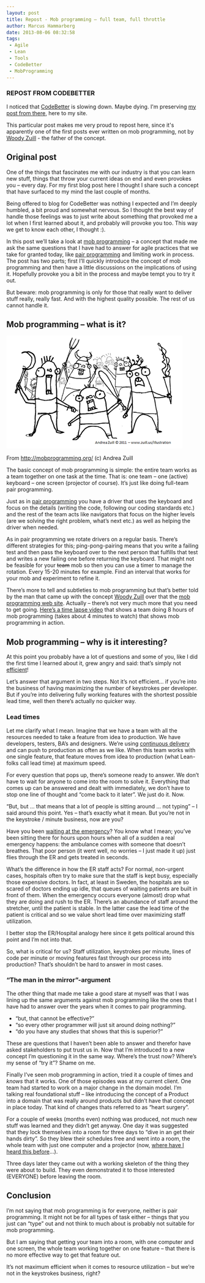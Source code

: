 ```yaml
---
layout: post
title: Repost - Mob programming – full team, full throttle
author: Marcus Hammarberg
date: 2013-08-06 08:32:58
tags:
 - Agile
 - Lean
 - Tools
 - CodeBetter
 - MobProgramming
---
```


### REPOST FROM CODEBETTER

I noticed that [CodeBetter](http://codebetter.com/marcushammarberg/) is slowing down. Maybe dying. I'm preserving [my post from there](http://codebetter.com/marcushammarberg/2013/08/06/mob-programming/), here to my site.

This particular post makes me very proud to repost here, since it's apparently one of the first posts ever written on mob programming, not by [Woody Zuill](https://twitter.com/WoodyZuill) - the father of the concept.

## Original post

One of the things that fascinates me with our industry is that you can learn new stuff, things that throw your current ideas on end and even provokes you – every day. For my first blog post here I thought I share such a concept that have surfaced to my mind the last couple of months.

Being offered to blog for CodeBetter was nothing I expected and I’m deeply humbled, a bit proud and somewhat nervous. So I thought the best way of handle those feelings was to just write about something that provoked me a lot when I first learned about it, and probably will provoke you too. This way we get to know each other, I thought :).

In this post we’ll take a look at [mob programming](http://mobprogramming.org/) – a concept that made me ask the same questions that I have had to answer for agile practices that we take for granted today, like [pair programming](http://codebetter.com/gregyoung/2013/07/18/pair-programming/) and limiting work in process. The post has two parts; first I’ll quickly introduce the concept of mob programming and then have a little discussions on the implications of using it. Hopefully provoke you a bit in the process and maybe tempt you to try it out.

But beware: mob programming is only for those that really want to deliver stuff really, really fast. And with the highest quality possible. The rest of us cannot handle it.

<!-- excerpt-end -->

## Mob programming – what is it?

![Mob Programming](/img/MobProgramming_A_Rich_Tradition.png)

From <http://mobprogramming.org/> (c) Andrea Zuill

The basic concept of mob programming is simple: the entire team works as a team together on one task at the time. That is: one team – one (active) keyboard – one screen (projector of course). It’s just like doing full-team pair programming.

Just as in [pair programming](http://en.wikipedia.org/wiki/Pair_programming) you have a driver that uses the keyboard and focus on the details (writing the code, following our coding standards etc.) and the rest of the team acts like navigators that focus on the higher levels (are we solving the right problem, what’s next etc.) as well as helping the driver when needed.

As in pair programming we rotate drivers on a regular basis. There’s different strategies for this; ping-pong-pairing means that you write a failing test and then pass the keyboard over to the next person that fulfills that test and writes a new failing one before returning the keyboard. That might not be feasible for your ~~team~~ mob so then you can use a timer to manage the rotation. Every 15-20 minutes for example. Find an interval that works for your mob and experiment to refine it.

There’s  more to tell and subtleties to mob programming but that’s better told by the man that came up with the concept [Woody Zuill](http://twitter.com/WoodyZuill) over that the [mob programming web site](http://mobprogramming.org/). Actually – there’s not very much more that you need to get going. [Here’s a time lapse video](http://youtu.be/p_pvslS4gEI) that shows a team doing 8 hours of mob programming (takes about 4 minutes to watch) that shows mob programming in action.

## Mob programming – why is it interesting?

At this point you probably have a lot of questions and some of you, like I did the first time I learned about it, grew angry and said: that’s simply not [efficient](http://www.dailyblogtips.com/effective-vs-efficient-difference/)!

Let’s answer that argument in two steps. Not it’s not efficient… if you’re into the business of having maximizing the number of keystrokes per developer. But if you’re into delivering fully working features with the shortest possible lead time, well then there’s actually no quicker way.

### Lead times

Let me clarify what I mean. Imagine that we have a team with all the resources needed to take a feature from idea to production. We have developers, testers, BA’s and designers. We’re using [continuous delivery](http://en.wikipedia.org/wiki/Continuous_delivery) and can push to production as often as we like. When this team works with one single feature, that feature moves from idea to production (what Lean-folks call lead time) at maximum speed.

For every question that pops up, there’s someone ready to answer. We don’t have to wait for anyone to come into the room to solve it. Everything that comes up can be answered and dealt with immediately, we don’t have to stop one line of thought and “come back to it later”. We just do it. Now.

“But, but … that means that a lot of people is sitting around … not typing” – I said around this point. Yes – that’s exactly what it mean. But you’re not in the keystroke / minute business, now are you?

Have you been [waiting at the emergency](https://www.marcusoft.net/2013/02/suggested-visualization-for-sachsska.html)? You know what I mean; you’ve been sitting there for hours upon hours when all of a sudden a real emergency happens: the ambulance comes with someone that doesn’t breathes. That poor person (it went well, no worries – I just made it up) just flies through the ER and gets treated in seconds.

What’s the difference in how the ER staff acts? For normal, non-urgent cases, hospitals often try to make sure that the staff is kept busy, especially those expensive doctors. In fact, at least in Sweden, the hospitals are so scared of doctors ending up idle, that queues of waiting patients are built in front of them. When the emergency occurs everyone (almost) drop what they are doing and rush to the ER. There’s an abundance of staff around the stretcher, until the patient is stable. In the latter case the lead time of the patient is critical and so we value short lead time over maximizing staff utilization.

I better stop the ER/Hospital analogy here since it gets political around this point and I’m not into that.

So, what is critical for us? Staff utilization, keystrokes per minute, lines of code per minute or moving features fast through our process into production? That’s shouldn’t be hard to answer in most cases.

### “The man in the mirror”-argument

The other thing that made me take a good stare at myself was that I was lining up the same arguments against mob programming like the ones that I have had to answer over the years when it comes to pair programming.

- “but, that cannot be effective?”
- “so every other programmer will just sit around doing nothing?”
- “do you have any studies that shows that this is superior?”

These are questions that I haven’t been able to answer and therefor have asked stakeholders to put trust us in. Now that I’m introduced to a new concept I’m questioning it in the same way. Where’s the trust now? Where’s my sense of “try it”? Shame on me.

Finally I’ve seen mob programming in action, tried it a couple of times and *knows* that it works. One of those episodes was at my current client. One team had started to work on a major change in the domain model. I’m talking real foundational stuff – like introducing the concept of a Product into a domain that was really around products but didn’t have that concept in place today. That kind of changes thats referred to as “heart surgery”.

For a couple of weeks (months even) nothing was produced, not much new stuff was learned and they didn’t get anyway. One day it was suggested that they lock themselves into a room for three days to “dive in an get their hands dirty”. So they blew their schedules free and went into a room, the whole team with just one computer and a projector (now, [where have I heard this before](http://mobprogramming.org/)…).

Three days later they came out with a working skeleton of the thing they were about to build. They even demonstrated it to those interested (EVERYONE) before leaving the room.

## Conclusion

I’m not saying that mob programming is for everyone, neither is pair programming. It might not be for all types of task either – things that you just can “type” out and not think to much about is probably not suitable for mob programming.

But I am saying that getting your team into a room, with one computer and one screen, the whole team working together on one feature – that there is no more effective way to get that feature out.

It’s not maximum efficient when it comes to resource utilization – but we’re not in the keystrokes business, right?
